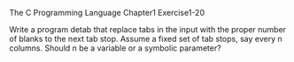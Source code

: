 The C Programming Language
Chapter1
Exercise1-20

Write a program detab that replace tabs in the input with the proper number of blanks to the next tab stop. Assume a fixed set of tab stops, say every n columns. Should n be a variable or a symbolic parameter?
